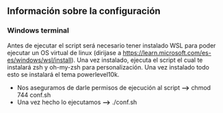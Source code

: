 ## Información sobre la configuración
### Windows terminal
Antes de ejecutar el script será necesario tener instalado WSL para poder ejecutar un OS virtual de linux (dirijase a https://learn.microsoft.com/es-es/windows/wsl/install). 
Una vez instalado, ejecuta el script el cual te instalará zsh y oh-my-zsh para personalización. Una vez instalado todo esto se instalará el tema powerlevel10k.

* Nos aseguramos de darle permisos de ejecución al script
**-->** chmod 744 conf.sh  
* Una vez hecho lo ejecutamos
**-->** ./conf.sh
